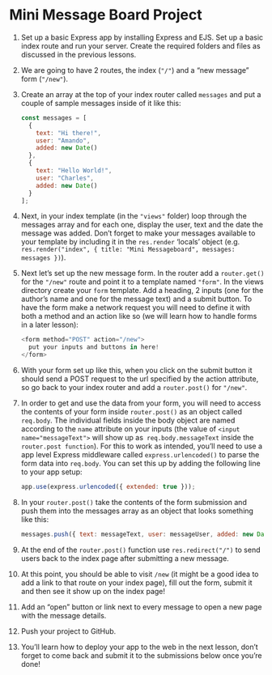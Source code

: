 # Mini Message Board Project

1. Set up a basic Express app by installing Express and EJS. Set up a basic index route and run your server. Create the required folders and files as discussed in the previous lessons.
2. We are going to have 2 routes, the index (`"/"`) and a “new message” form (`"/new"`).
3. Create an array at the top of your index router called `messages` and put a couple of sample messages inside of it like this:

    ```JavaScript
    const messages = [
      {
        text: "Hi there!",
        user: "Amando",
        added: new Date()
      },
      {
        text: "Hello World!",
        user: "Charles",
        added: new Date()
      }
    ];

4. Next, in your index template (in the `"views"` folder) loop through the messages array and for each one, display the user, text and the date the message was added. Don’t forget to make your messages available to your template by including it in the `res.render` ‘locals’ object (e.g. `res.render("index", { title: "Mini Messageboard", messages: messages })`).
5. Next let’s set up the new message form. In the router add a `router.get()` for the `"/new"` route and point it to a template named `"form"`. In the views directory create your `form` template. Add a heading, 2 inputs (one for the author’s name and one for the message text) and a submit button. To have the form make a network request you will need to define it with both a method and an action like so (we will learn how to handle forms in a later lesson):

    ```JavaScript
    <form method="POST" action="/new">
      put your inputs and buttons in here!
    </form>

6. With your form set up like this, when you click on the submit button it should send a POST request to the url specified by the action attribute, so go back to your index router and add a `router.post()` for `"/new"`.
7. In order to get and use the data from your form, you will need to access the contents of your form inside `router.post()` as an object called `req.body`. The individual fields inside the body object are named according to the `name` attribute on your inputs (the value of `<input name="messageText">` will show up as` req.body.messageText` inside the `router.post function`). For this to work as intended, you’ll need to use a app level Express middleware called `express.urlencoded()` to parse the form data into `req.body`. You can set this up by adding the following line to your app setup:

    ```JavaScript
    app.use(express.urlencoded({ extended: true }));

8. In your `router.post()` take the contents of the form submission and push them into the messages array as an object that looks something like this:

    ```JavaScript
    messages.push({ text: messageText, user: messageUser, added: new Date() });

9. At the end of the `router.post()` function use `res.redirect("/")` to send users back to the index page after submitting a new message.
10. At this point, you should be able to visit `/new` (it might be a good idea to add a link to that route on your index page), fill out the form, submit it and then see it show up on the index page!
11. Add an “open” button or link next to every message to open a new page with the message details.
12. Push your project to GitHub.
13. You’ll learn how to deploy your app to the web in the next lesson, don’t forget to come back and submit it to the submissions below once you’re done!
